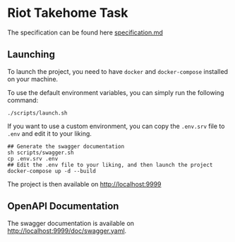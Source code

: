 # Riot Takehome Task

The specification can be found here [specification.md](specification.md)

## Launching

To launch the project, you need to have `docker` and `docker-compose` installed on your machine.

To use the default environment variables, you can simply run the following command:
```shell
./scripts/launch.sh
```

If you want to use a custom environment, you can copy the `.env.srv` file to `.env` and edit it to your liking.
```shell
## Generate the swagger documentation
sh scripts/swagger.sh
cp .env.srv .env
## Edit the .env file to your liking, and then launch the project
docker-compose up -d --build
```

The project is then available on [http://localhost:9999](`http://localhost:9999`)

## OpenAPI Documentation

The swagger documentation is available on [http://localhost:9999/doc/swagger.yaml](`http://localhost:9999/doc/swagger.yaml`).
